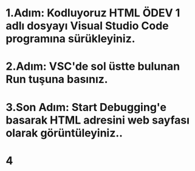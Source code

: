 # 1.Adım: Kodluyoruz HTML ÖDEV 1 adlı dosyayı Visual Studio Code programına sürükleyiniz.
# 2.Adım: VSC'de sol üstte bulunan Run tuşuna basınız.
# 3.Son Adım: Start Debugging'e basarak HTML adresini web sayfası olarak görüntüleyiniz..
# 4
